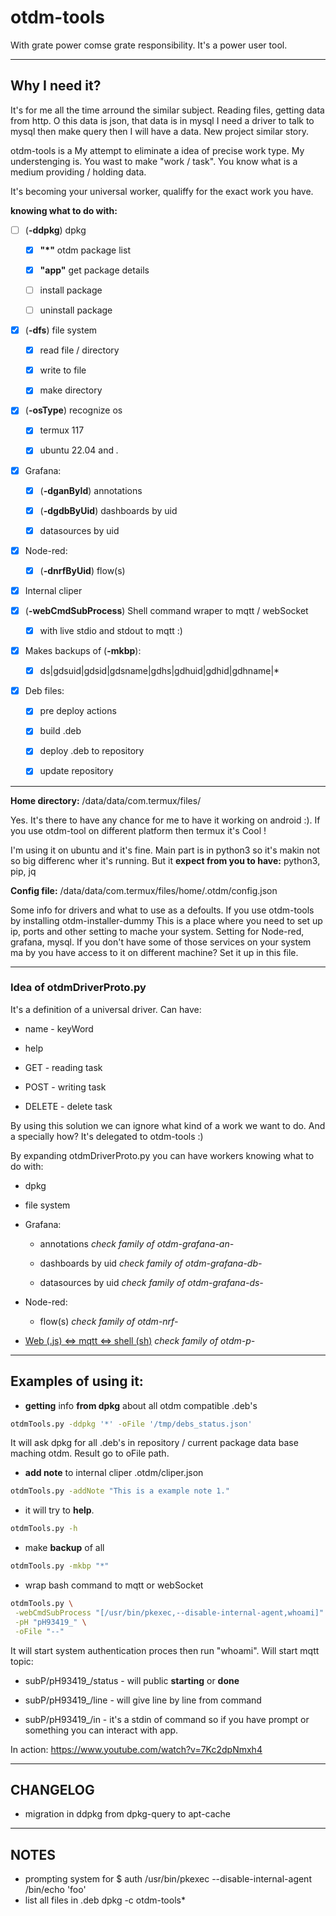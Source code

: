 # otdm-tools

With grate power comse grate responsibility. It's a power user tool.

---

## Why I need it?

It's for me all the time arround the similar subject. Reading files, getting data from http. O this data is json, that data is in mysql I need a driver to talk to mysql then make query then I will have a data. New project similar story.

otdm-tools is a My attempt to eliminate a idea of precise work type. My understenging is. You wast to make "work / task". You know what is a medium providing / holding data.

It's becoming your universal worker, qualiffy for the exact work you have.

**knowing what to do with:**

- [ ] (**-ddpkg**) dpkg

  - [x] **"*"** otdm package list

  - [x] **"app"** get package details

  - [ ] install package

  - [ ] uninstall package

- [x] (**-dfs**) file system

  - [x] read file / directory

  - [x] write to file

  - [x] make directory

- [x] (**-osType**) recognize os

  - [x] termux 117

  - [x] ubuntu 22.04 and *.*

- [x] Grafana:

  - [x] (**-dganById**) annotations

  - [x] (**-dgdbByUid**) dashboards by uid

  - [x] datasources by uid

- [x] Node-red:

  - [x] (**-dnrfByUid**) flow(s)

- [x] Internal cliper

- [x] (**-webCmdSubProcess**) Shell command wraper to mqtt / webSocket

  - [x] with live stdio and stdout to mqtt :)

- [x] Makes backups of (**-mkbp**):

  - [x] ds|gdsuid|gdsid|gdsname|gdhs|gdhuid|gdhid|gdhname|*

- [x] Deb files:

  - [x] pre deploy actions

  - [x] build .deb

  - [x] deploy .deb to repository

  - [x] update repository

---

**Home directory:** /data/data/com.termux/files/

Yes. It's there to have any chance for me to have it working on android :). If you use otdm-tool on different platform then termux it's Cool !

I'm using it on ubuntu and it's fine. Main part is in python3 so it's makin not so big differenc wher it's running. But it **expect from you to have:** python3, pip, jq

**Config file:** /data/data/com.termux/files/home/.otdm/config.json

Some info for drivers and what to use as a defoults. If you use otdm-tools by installing otdm-installer-dummy This is a place where you need to set up ip, ports and other setting to mache your system.  Setting for Node-red, grafana, mysql. If you don't have some of those services on your system ma by you have access to it on different machine? Set it up in this file.

---

### Idea of otdmDriverProto.py

It's a definition of a universal driver. Can have:

- name - keyWord

- help

- GET - reading task

- POST - writing task

- DELETE - delete task

By using this solution we can ignore what kind of a work we want to do. And a specially how? It's delegated to otdm-tools :)

By expanding otdmDriverProto.py you can have workers knowing what to do with:

- dpkg

- file system

- Grafana:

  - annotations
  *check family of otdm-grafana-an-*

  - dashboards by uid
  *check family of otdm-grafana-db-*

  - datasources by uid
  *check family of otdm-grafana-ds-*

- Node-red:

  - flow(s)
  *check family of otdm-nrf-*

- [Web (.js) <=> mqtt <=> shell (sh)](https://github.com/yOyOeK1/oiyshTerminal/wiki/xdevdoc-otdmDriverProto-web-cmd-sub-process)
*check family of otdm-p-*  

---

## Examples of using it:

* **getting** info **from dpkg** about all otdm compatible .deb's

```bash
otdmTools.py -ddpkg '*' -oFile '/tmp/debs_status.json'
```

It will ask dpkg for all .deb's in repository / current package data base maching otdm. Result go to oFile path.

* **add note** to internal cliper .otdm/cliper.json

```bash
otdmTools.py -addNote "This is a example note 1."
```

- it will try to **help**.

```bash
otdmTools.py -h
```

- make **backup** of all

```bash
otdmTools.py -mkbp "*"
```

* wrap bash command to mqtt or webSocket

```bash
otdmTools.py \
 -webCmdSubProcess "[/usr/bin/pkexec,--disable-internal-agent,whoami]" \
 -pH "pH93419_" \
 -oFile "--"
```

It will start system authentication proces then run "whoami". Will start mqtt topic:

- subP/pH93419_/status - will public **starting** or **done**

- subP/pH93419_/line - will give line by line from command

- subP/pH93419_/in - it's a stdin of command so if you have prompt or something you can interact with app.

In action: https://www.youtube.com/watch?v=7Kc2dpNmxh4

---

## CHANGELOG

* migration in ddpkg from dpkg-query to apt-cache

---

## NOTES

- prompting system for $ auth /usr/bin/pkexec --disable-internal-agent /bin/echo 'foo'
- list all files in .deb
  dpkg -c otdm-tools*

